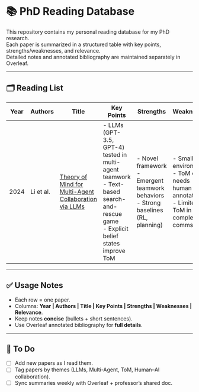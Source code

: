# 📚 PhD Reading Database

This repository contains my personal reading database for my PhD research.  
Each paper is summarized in a structured table with key points, strengths/weaknesses, and relevance.  
Detailed notes and annotated bibliography are maintained separately in Overleaf.  

---

## 🗂️ Reading List

| Year | Authors            | Title                                                                 | Key Points                                                                                             | Strengths                                                  | Weaknesses                                           | Relevance to My Work |
|------|--------------------|----------------------------------------------------------------------|--------------------------------------------------------------------------------------------------------|-----------------------------------------------------------|------------------------------------------------------|----------------------|
| 2024 | Li et al.          | [Theory of Mind for Multi-Agent Collaboration via LLMs](https://arxiv.org/abs/2310.10701) | - LLMs (GPT-3.5, GPT-4) tested in multi-agent teamwork<br>- Text-based search-and-rescue game<br>- Explicit belief states improve ToM | - Novel framework<br>- Emergent teamwork behaviors<br>- Strong baselines (RL, planning) | - Small environment<br>- ToM eval needs human annotators<br>- Limited ToM in complex comms | Provides framework + code for multi-agent AI experiments; core ref for Theory of Mind research |

---

## ✅ Usage Notes

- Each row = one paper.  
- Columns: **Year | Authors | Title | Key Points | Strengths | Weaknesses | Relevance**.  
- Keep notes **concise** (bullets + short sentences).  
- Use Overleaf annotated bibliography for **full details**.  

---

## 📌 To Do
- [ ] Add new papers as I read them.  
- [ ] Tag papers by themes (LLMs, Multi-Agent, ToM, Human–AI collaboration).  
- [ ] Sync summaries weekly with Overleaf + professor’s shared doc.  
